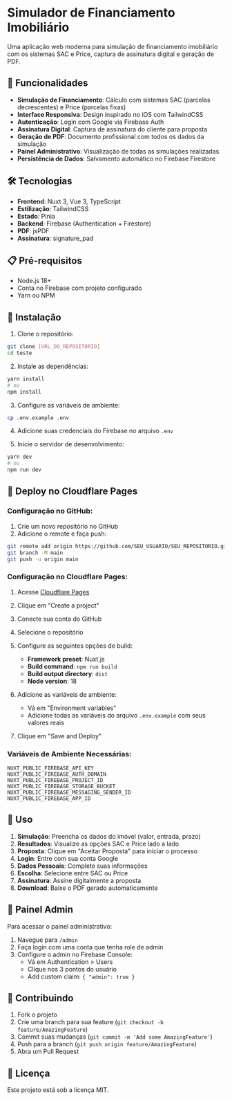 # Simulador de Financiamento Imobiliário

Uma aplicação web moderna para simulação de financiamento imobiliário com os sistemas SAC e Price, captura de assinatura digital e geração de PDF.

## 🚀 Funcionalidades

- **Simulação de Financiamento**: Cálculo com sistemas SAC (parcelas decrescentes) e Price (parcelas fixas)
- **Interface Responsiva**: Design inspirado no iOS com TailwindCSS
- **Autenticação**: Login com Google via Firebase Auth
- **Assinatura Digital**: Captura de assinatura do cliente para proposta
- **Geração de PDF**: Documento profissional com todos os dados da simulação
- **Painel Administrativo**: Visualização de todas as simulações realizadas
- **Persistência de Dados**: Salvamento automático no Firebase Firestore

## 🛠️ Tecnologias

- **Frontend**: Nuxt 3, Vue 3, TypeScript
- **Estilização**: TailwindCSS
- **Estado**: Pinia
- **Backend**: Firebase (Authentication + Firestore)
- **PDF**: jsPDF
- **Assinatura**: signature_pad

## 📋 Pré-requisitos

- Node.js 18+ 
- Conta no Firebase com projeto configurado
- Yarn ou NPM

## 🔧 Instalação

1. Clone o repositório:
```bash
git clone [URL_DO_REPOSITORIO]
cd teste
```

2. Instale as dependências:
```bash
yarn install
# ou
npm install
```

3. Configure as variáveis de ambiente:
```bash
cp .env.example .env
```

4. Adicione suas credenciais do Firebase no arquivo `.env`

5. Inicie o servidor de desenvolvimento:
```bash
yarn dev
# ou
npm run dev
```

## 🚀 Deploy no Cloudflare Pages

### Configuração no GitHub:

1. Crie um novo repositório no GitHub
2. Adicione o remote e faça push:
```bash
git remote add origin https://github.com/SEU_USUARIO/SEU_REPOSITORIO.git
git branch -M main
git push -u origin main
```

### Configuração no Cloudflare Pages:

1. Acesse [Cloudflare Pages](https://pages.cloudflare.com/)
2. Clique em "Create a project"
3. Conecte sua conta do GitHub
4. Selecione o repositório
5. Configure as seguintes opções de build:
   - **Framework preset**: Nuxt.js
   - **Build command**: `npm run build`
   - **Build output directory**: `dist`
   - **Node version**: 18

6. Adicione as variáveis de ambiente:
   - Vá em "Environment variables"
   - Adicione todas as variáveis do arquivo `.env.example` com seus valores reais

7. Clique em "Save and Deploy"

### Variáveis de Ambiente Necessárias:

```
NUXT_PUBLIC_FIREBASE_API_KEY
NUXT_PUBLIC_FIREBASE_AUTH_DOMAIN
NUXT_PUBLIC_FIREBASE_PROJECT_ID
NUXT_PUBLIC_FIREBASE_STORAGE_BUCKET
NUXT_PUBLIC_FIREBASE_MESSAGING_SENDER_ID
NUXT_PUBLIC_FIREBASE_APP_ID
```

## 📱 Uso

1. **Simulação**: Preencha os dados do imóvel (valor, entrada, prazo)
2. **Resultados**: Visualize as opções SAC e Price lado a lado
3. **Proposta**: Clique em "Aceitar Proposta" para iniciar o processo
4. **Login**: Entre com sua conta Google
5. **Dados Pessoais**: Complete suas informações
6. **Escolha**: Selecione entre SAC ou Price
7. **Assinatura**: Assine digitalmente a proposta
8. **Download**: Baixe o PDF gerado automaticamente

## 👤 Painel Admin

Para acessar o painel administrativo:

1. Navegue para `/admin`
2. Faça login com uma conta que tenha role de admin
3. Configure o admin no Firebase Console:
   - Vá em Authentication > Users
   - Clique nos 3 pontos do usuário
   - Add custom claim: `{ "admin": true }`

## 🤝 Contribuindo

1. Fork o projeto
2. Crie uma branch para sua feature (`git checkout -b feature/AmazingFeature`)
3. Commit suas mudanças (`git commit -m 'Add some AmazingFeature'`)
4. Push para a branch (`git push origin feature/AmazingFeature`)
5. Abra um Pull Request

## 📄 Licença

Este projeto está sob a licença MIT.